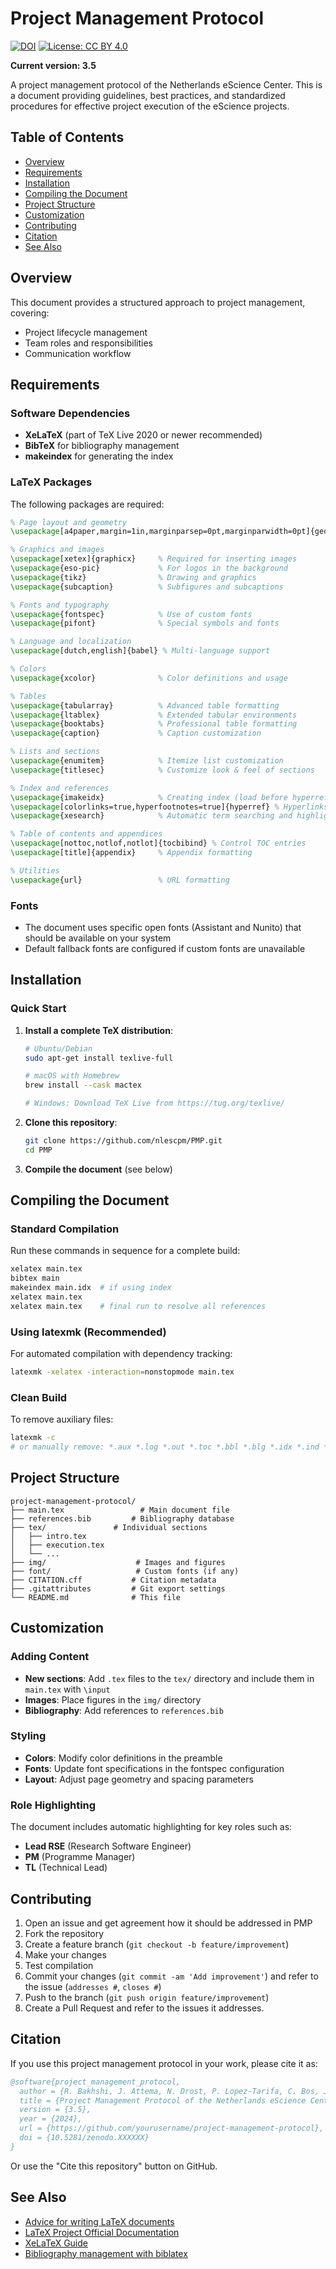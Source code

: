 # Project Management Protocol 

[![DOI](https://zenodo.org/badge/DOI/10.5281/zenodo.XXXXXX.svg)](https://doi.org/10.5281/zenodo.XXXXXX)
[![License: CC BY 4.0](https://img.shields.io/badge/License-CC%20BY%204.0-lightgrey.svg)](https://creativecommons.org/licenses/by/4.0/)

**Current version: 3.5**

A project management protocol of the Netherlands eScience Center. This is a document providing guidelines, best practices, and standardized procedures for effective project execution of the eScience projects.

## Table of Contents

- [Overview](#overview)
- [Requirements](#requirements)
- [Installation](#installation)
- [Compiling the Document](#compiling-the-document)
- [Project Structure](#project-structure)
- [Customization](#customization)
- [Contributing](#contributing)
- [Citation](#citation)
- [See Also](#see-also)

## Overview

This document provides a structured approach to project management, covering:
- Project lifecycle management
- Team roles and responsibilities
- Communication workflow

## Requirements

### Software Dependencies

- **XeLaTeX** (part of TeX Live 2020 or newer recommended)
- **BibTeX** for bibliography management
- **makeindex** for generating the index

### LaTeX Packages

The following packages are required:

```latex
% Page layout and geometry
\usepackage[a4paper,margin=1in,marginparsep=0pt,marginparwidth=0pt]{geometry}

% Graphics and images
\usepackage[xetex]{graphicx}     % Required for inserting images
\usepackage{eso-pic}             % For logos in the background
\usepackage{tikz}                % Drawing and graphics
\usepackage{subcaption}          % Subfigures and subcaptions

% Fonts and typography
\usepackage{fontspec}            % Use of custom fonts
\usepackage{pifont}              % Special symbols and fonts

% Language and localization
\usepackage[dutch,english]{babel} % Multi-language support

% Colors
\usepackage{xcolor}              % Color definitions and usage

% Tables
\usepackage{tabularray}          % Advanced table formatting
\usepackage{ltablex}             % Extended tabular environments
\usepackage{booktabs}            % Professional table formatting
\usepackage{caption}             % Caption customization

% Lists and sections
\usepackage{enumitem}            % Itemize list customization
\usepackage{titlesec}            % Customize look & feel of sections

% Index and references
\usepackage{imakeidx}            % Creating index (load before hyperref)
\usepackage[colorlinks=true,hyperfootnotes=true]{hyperref} % Hyperlinks
\usepackage{xesearch}            % Automatic term searching and highlighting

% Table of contents and appendices
\usepackage[nottoc,notlof,notlot]{tocbibind} % Control TOC entries
\usepackage[title]{appendix}     % Appendix formatting

% Utilities
\usepackage{url}                 % URL formatting
```

### Fonts

- The document uses specific open fonts (Assistant and Nunito) that should be available on your system
- Default fallback fonts are configured if custom fonts are unavailable

## Installation

### Quick Start

1. **Install a complete TeX distribution**:
   ```bash
   # Ubuntu/Debian
   sudo apt-get install texlive-full
   
   # macOS with Homebrew
   brew install --cask mactex
   
   # Windows: Download TeX Live from https://tug.org/texlive/
   ```

2. **Clone this repository**:
   ```bash
   git clone https://github.com/nlescpm/PMP.git
   cd PMP
   ```

3. **Compile the document** (see below)

## Compiling the Document

### Standard Compilation

Run these commands in sequence for a complete build:

```bash
xelatex main.tex 
bibtex main
makeindex main.idx  # if using index
xelatex main.tex 
xelatex main.tex    # final run to resolve all references
```

### Using latexmk (Recommended)

For automated compilation with dependency tracking:

```bash
latexmk -xelatex -interaction=nonstopmode main.tex
```

### Clean Build

To remove auxiliary files:

```bash
latexmk -c
# or manually remove: *.aux *.log *.out *.toc *.bbl *.blg *.idx *.ind *.ilg
```

## Project Structure

```
project-management-protocol/
├── main.tex                 # Main document file
├── references.bib         # Bibliography database
├── tex/               # Individual sections
│   ├── intro.tex
│   ├── execution.tex
│   └── ...
├── img/                    # Images and figures
├── font/                   # Custom fonts (if any)
├── CITATION.cff           # Citation metadata
├── .gitattributes         # Git export settings
└── README.md              # This file
```

## Customization

### Adding Content

- **New sections**: Add `.tex` files to the `tex/` directory and include them in `main.tex` with `\input`
- **Images**: Place figures in the `img/` directory
- **Bibliography**: Add references to `references.bib`

### Styling

- **Colors**: Modify color definitions in the preamble
- **Fonts**: Update font specifications in the fontspec configuration
- **Layout**: Adjust page geometry and spacing parameters

### Role Highlighting

The document includes automatic highlighting for key roles such as:
- **Lead RSE** (Research Software Engineer)
- **PM** (Programme Manager)  
- **TL** (Technical Lead)

## Contributing

1. Open an issue and get agreement how it should be addressed in PMP
2. Fork the repository
3. Create a feature branch (`git checkout -b feature/improvement`)
4. Make your changes
5. Test compilation
6. Commit your changes (`git commit -am 'Add improvement'`) and refer to the issue (`addresses #`, `closes #`)
7. Push to the branch (`git push origin feature/improvement`)
8. Create a Pull Request and refer to the issues it addresses.

## Citation

If you use this project management protocol in your work, please cite it as:

```bibtex
@software{project_management_protocol,
  author = {R. Bakhshi, J. Attema, N. Drost, P. Lopez-Tarifa, C. Bos, J. Maassen, C. Martinez and the Netherlands eScience Center},
  title = {Project Management Protocol of the Netherlands eScience Center},
  version = {3.5},
  year = {2024},
  url = {https://github.com/yourusername/project-management-protocol},
  doi = {10.5281/zenodo.XXXXXX}
}
```

Or use the "Cite this repository" button on GitHub.

## See Also

* [Advice for writing LaTeX documents](https://github.com/dspinellis/latex-advice)
* [LaTeX Project Official Documentation](https://www.latex-project.org/help/documentation/)
* [XeLaTeX Guide](https://www.overleaf.com/learn/latex/XeLaTeX)
* [Bibliography management with biblatex](https://www.overleaf.com/learn/latex/Bibliography_management_with_biblatex)
